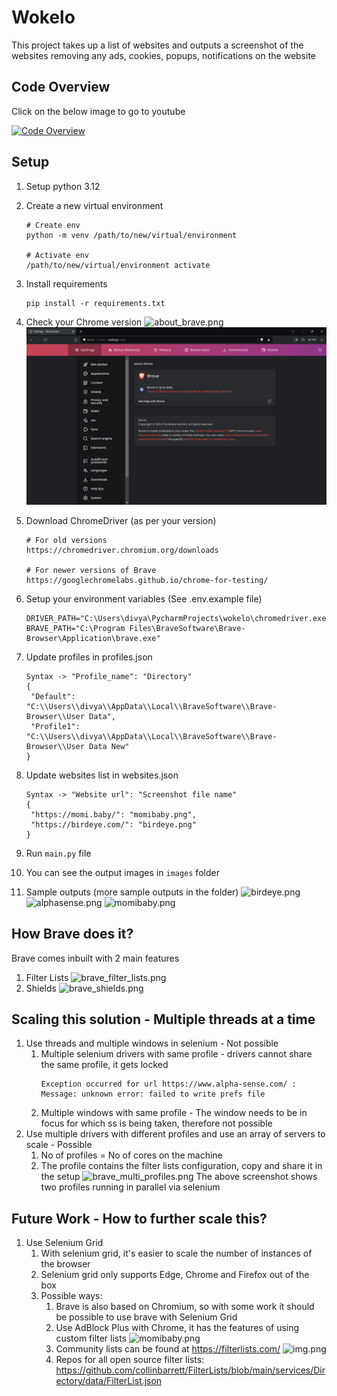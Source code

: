 # Wokelo

This project takes up a list of websites and outputs a screenshot of the websites removing any ads, cookies, popups, notifications on the website

## Code Overview

Click on the below image to go to youtube

[![Code Overview](https://img.youtube.com/vi/pWI-E21ceBM/0.jpg)](https://www.youtube.com/watch?v=pWI-E21ceBM&ab_channel=DivyanshJain)

## Setup

1. Setup python 3.12 
2. Create a new virtual environment
   
    ```
   # Create env
   python -m venv /path/to/new/virtual/environment
   
   # Activate env
   /path/to/new/virtual/environment activate
   ```

3. Install requirements 
    
    ```
   pip install -r requirements.txt
   ```
   
4. Check your Chrome version
   ![about_brave.png](readme_images/about_brave.png)
   ![brave_version.png](readme_images/brave_version.png)

5. Download ChromeDriver (as per your version)

    ```
   # For old versions
   https://chromedriver.chromium.org/downloads
   
   # For newer versions of Brave
   https://googlechromelabs.github.io/chrome-for-testing/
   ```
   
6. Setup your environment variables (See .env.example file)
   ```
   DRIVER_PATH="C:\Users\divya\PycharmProjects\wokelo\chromedriver.exe"
   BRAVE_PATH="C:\Program Files\BraveSoftware\Brave-Browser\Application\brave.exe"
   ```

7. Update profiles in profiles.json
   ```
   Syntax -> "Profile_name": "Directory"
   {
    "Default": "C:\\Users\\divya\\AppData\\Local\\BraveSoftware\\Brave-Browser\\User Data",
    "Profile1": "C:\\Users\\divya\\AppData\\Local\\BraveSoftware\\Brave-Browser\\User Data New"
   }
   ```

8. Update websites list in websites.json
   ```
   Syntax -> "Website url": "Screenshot file name"
   {
    "https://momi.baby/": "momibaby.png",
    "https://birdeye.com/": "birdeye.png"
   }
   ```

9. Run `main.py` file 

10. You can see the output images in `images` folder

11. Sample outputs (more sample outputs in the folder)
   ![birdeye.png](images/birdeye.png)
   ![alphasense.png](images/alphasense.png)
   ![momibaby.png](images/momibaby.png)


## How Brave does it?

Brave comes inbuilt with 2 main features

1. Filter Lists
   ![brave_filter_lists.png](readme_images/brave_filter_lists.png)
2. Shields
   ![brave_shields.png](readme_images/brave_shields.png)

## Scaling this solution - Multiple threads at a time

1. Use threads and multiple windows in selenium - Not possible
   1. Multiple selenium drivers with same profile - drivers cannot share the same profile, it gets locked
      ```
      Exception occurred for url https://www.alpha-sense.com/ : Message: unknown error: failed to write prefs file
      ```
   2. Multiple windows with same profile - The window needs to be in focus for which ss is being taken, therefore not possible
2. Use multiple drivers with different profiles and use an array of servers to scale - Possible
   1. No of profiles = No of cores on the machine
   2. The profile contains the filter lists configuration, copy and share it in the setup
      ![brave_multi_profiles.png](readme_images/brave_multi_profiles.png)
      The above screenshot shows two profiles running in parallel via selenium

## Future Work - How to further scale this?

1. Use Selenium Grid
   1. With selenium grid, it's easier to scale the number of instances of the browser
   2. Selenium grid only supports Edge, Chrome and Firefox out of the box
   3. Possible ways:
      1. Brave is also based on Chromium, so with some work it should be possible to use brave with Selenium Grid
      2. Use AdBlock Plus with Chrome, it has the features of using custom filter lists
         ![momibaby.png](readme_images/adblock_filter_lists.png)
      3. Community lists can be found at https://filterlists.com/
         ![img.png](readme_images/filterlist_website.png)
      4. Repos for all open source filter lists: https://github.com/collinbarrett/FilterLists/blob/main/services/Directory/data/FilterList.json
